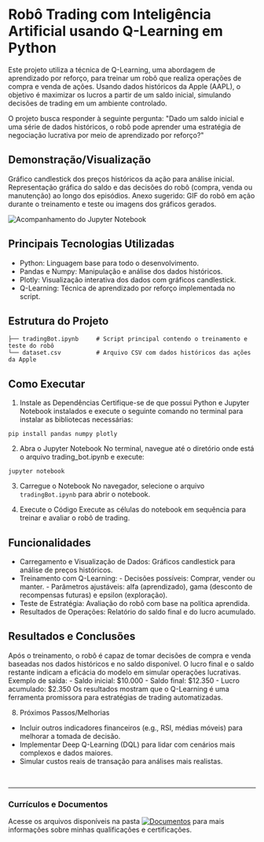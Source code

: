# Robô Trading com Inteligência Artificial usando Q-Learning em Python

Este projeto utiliza a técnica de Q-Learning, uma abordagem de aprendizado por reforço, para treinar um robô que realiza operações de compra e venda de ações. Usando dados históricos da Apple (AAPL), o objetivo é maximizar os lucros a partir de um saldo inicial, simulando decisões de trading em um ambiente controlado.

O projeto busca responder à seguinte pergunta: "Dado um saldo inicial e uma série de dados históricos, o robô pode aprender uma estratégia de negociação lucrativa por meio de aprendizado por reforço?"

## Demonstração/Visualização
Gráfico candlestick dos preços históricos da ação para análise inicial.
Representação gráfica do saldo e das decisões do robô (compra, venda ou manutenção) ao longo dos episódios.
Anexo sugerido: GIF do robô em ação durante o treinamento e teste ou imagens dos gráficos gerados.

![Acompanhamento do Jupyter Notebook](link)

## Principais Tecnologias Utilizadas
- Python: Linguagem base para todo o desenvolvimento.
- Pandas e Numpy: Manipulação e análise dos dados históricos.
- Plotly: Visualização interativa dos dados com gráficos candlestick.
- Q-Learning: Técnica de aprendizado por reforço implementada no script.

## Estrutura do Projeto
```
├── tradingBot.ipynb     # Script principal contendo o treinamento e teste do robô
└── dataset.csv          # Arquivo CSV com dados históricos das ações da Apple
```

## Como Executar
1. Instale as Dependências
Certifique-se de que possui Python e Jupyter Notebook instalados e execute o seguinte comando no terminal para instalar as bibliotecas necessárias:
```
pip install pandas numpy plotly
```

2. Abra o Jupyter Notebook
No terminal, navegue até o diretório onde está o arquivo trading_bot.ipynb e execute:
```
jupyter notebook
```

3. Carregue o Notebook
No navegador, selecione o arquivo <code>tradingBot.ipynb</code> para abrir o notebook.

4. Execute o Código
Execute as células do notebook em sequência para treinar e avaliar o robô de trading.

## Funcionalidades
- Carregamento e Visualização de Dados: Gráficos candlestick para análise de preços históricos.
- Treinamento com Q-Learning:
      - Decisões possíveis: Comprar, vender ou manter.
      - Parâmetros ajustáveis: alfa (aprendizado), gama (desconto de recompensas futuras) e epsilon (exploração).
- Teste de Estratégia: Avaliação do robô com base na política aprendida.
- Resultados de Operações: Relatório do saldo final e do lucro acumulado.

## Resultados e Conclusões
Após o treinamento, o robô é capaz de tomar decisões de compra e venda baseadas nos dados históricos e no saldo disponível. O lucro final e o saldo restante indicam a eficácia do modelo em simular operações lucrativas.
      Exemplo de saída:
      - Saldo inicial: $10.000
      - Saldo final: $12.350
      - Lucro acumulado: $2.350
Os resultados mostram que o Q-Learning é uma ferramenta promissora para estratégias de trading automatizadas.

8. Próximos Passos/Melhorias
- Incluir outros indicadores financeiros (e.g., RSI, médias móveis) para melhorar a tomada de decisão.
- Implementar Deep Q-Learning (DQL) para lidar com cenários mais complexos e dados maiores.
- Simular custos reais de transação para análises mais realistas.

<br>
<hr> 

### Currículos e Documentos
Acesse os arquivos disponíveis na pasta 
[![Documentos](https://img.shields.io/badge/DOCUMENTOS-%F0%9F%93%83-blue?style=flat-square)](https://github.com/vitoriapguimaraes/vitoriapguimaraes/tree/main/DOCUMENTOS) para mais informações sobre minhas qualificações e certificações.